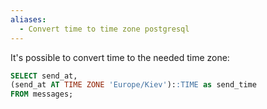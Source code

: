 ```yaml
---
aliases:
  - Convert time to time zone postgresql
---
```

It's possible to convert time to the needed time zone:

```sql
SELECT send_at,
(send_at AT TIME ZONE 'Europe/Kiev')::TIME as send_time
FROM messages;
```